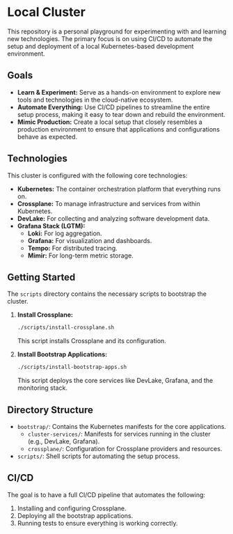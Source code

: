 # Local Cluster

This repository is a personal playground for experimenting with and learning new technologies. The primary focus is on using CI/CD to automate the setup and deployment of a local Kubernetes-based development environment.

## Goals

*   **Learn & Experiment:** Serve as a hands-on environment to explore new tools and technologies in the cloud-native ecosystem.
*   **Automate Everything:** Use CI/CD pipelines to streamline the entire setup process, making it easy to tear down and rebuild the environment.
*   **Mimic Production:** Create a local setup that closely resembles a production environment to ensure that applications and configurations behave as expected.

## Technologies

This cluster is configured with the following core technologies:

*   **Kubernetes:** The container orchestration platform that everything runs on.
*   **Crossplane:** To manage infrastructure and services from within Kubernetes.
*   **DevLake:** For collecting and analyzing software development data.
*   **Grafana Stack (LGTM):**
    *   **Loki:** For log aggregation.
    *   **Grafana:** For visualization and dashboards.
    *   **Tempo:** For distributed tracing.
    *   **Mimir:** For long-term metric storage.

## Getting Started

The `scripts` directory contains the necessary scripts to bootstrap the cluster.

1.  **Install Crossplane:**
    ```bash
    ./scripts/install-crossplane.sh
    ```
    This script installs Crossplane and its configuration.

2.  **Install Bootstrap Applications:**
    ```bash
    ./scripts/install-bootstrap-apps.sh
    ```
    This script deploys the core services like DevLake, Grafana, and the monitoring stack.

## Directory Structure

*   `bootstrap/`: Contains the Kubernetes manifests for the core applications.
    *   `cluster-services/`: Manifests for services running in the cluster (e.g., DevLake, Grafana).
    *   `crossplane/`: Configuration for Crossplane providers and resources.
*   `scripts/`: Shell scripts for automating the setup process.

## CI/CD

The goal is to have a full CI/CD pipeline that automates the following:

1.  Installing and configuring Crossplane.
2.  Deploying all the bootstrap applications.
3.  Running tests to ensure everything is working correctly.
